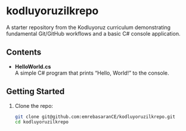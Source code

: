 # kodluyoruzilkrepo

A starter repository from the Kodluyoruz curriculum demonstrating fundamental Git/GitHub workflows and a basic C# console application.

## Contents

- **HelloWorld.cs**  
  A simple C# program that prints “Hello, World!” to the console.

## Getting Started

1. Clone the repo:  
   ```bash
   git clone git@github.com:emrebasaranCE/kodluyoruzilkrepo.git
   cd kodluyoruzilkrepo
